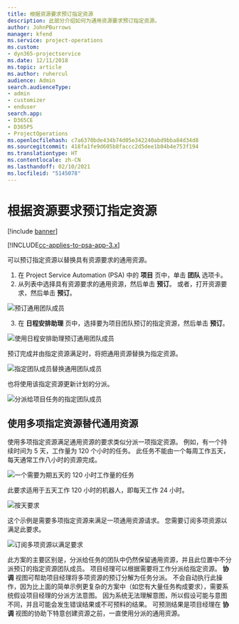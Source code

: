 ```yaml
---
title: 根据资源要求预订指定资源
description: 此部分介绍如何为通用资源要求预订指定资源。
author: JohnPBurrows
manager: kfend
ms.service: project-operations
ms.custom:
- dyn365-projectservice
ms.date: 12/11/2018
ms.topic: article
ms.author: ruhercul
audience: Admin
search.audienceType:
- admin
- customizer
- enduser
search.app:
- D365CE
- D365PS
- ProjectOperations
ms.openlocfilehash: c7a6370bde434b74d05e342240abd9bba84d34d8
ms.sourcegitcommit: 418fa1fe9d605b8faccc2d5dee1b04b4e753f194
ms.translationtype: HT
ms.contentlocale: zh-CN
ms.lasthandoff: 02/10/2021
ms.locfileid: "5145078"
---
```

# <a name="book-named-resources-from-resource-requirements"></a>根据资源要求预订指定资源

[!include [banner](../includes/psa-now-project-operations.md)]

[!INCLUDE[cc-applies-to-psa-app-3.x](../includes/cc-applies-to-psa-app-3x.md)]

可以预订指定资源以替换具有资源要求的通用资源。

1. 在 Project Service Automation (PSA) 中的 **项目** 页中，单击 **团队** 选项卡。
2. 从列表中选择具有资源要求的通用资源，然后单击 **预订**。 或者，打开资源要求，然后单击 **预订**。


![预订通用团队成员](media/RM-how-to-14.png)


3. 在 **日程安排助理** 页中，选择要为项目团队预订的指定资源，然后单击 **预订**。

![使用日程安排助理预订通用团队成员](media/RM-how-to-15.png)

预订完成并由指定资源满足时，将把通用资源替换为指定资源。

![指定团队成员替换通用团队成员](media/RM-how-to-16.png)

也将使用该指定资源更新计划的分派。

![分派给项目任务的指定团队成员](media/RM-how-to-17.png)

## <a name="fulfill-a-generic-resource-with-multiple-named-resources"></a>使用多项指定资源替代通用资源
使用多项指定资源满足通用资源的要求类似分派一项指定资源。 例如，有一个持续时间为 5 天，工作量为 120 个小时的任务。 此任务不能由一个每周工作五天，每天通常工作八小时的资源完成。 

![一个需要为期五天的 120 小时工作量的任务](media/RM-how-to-21.png)

此要求适用于五天工作 120 小时的机器人，即每天工作 24 小时。

![按天要求](media/RM-how-to-22.png)

这个示例是需要多项指定资源来满足一项通用资源请求。 您需要订阅多项资源以满足此要求。

![订阅多项资源以满足要求](media/RM-how-to-23.png)

此方案的主要区别是，分派给任务的团队中仍然保留通用资源，并且此位置中不分派预订的指定资源团队成员。 项目经理可以根据需要将工作分派给指定资源。 **协调** 视图可帮助项目经理将多项资源的预订分解为任务分派。 不会自动执行此操作，因为比上面的简单示例更复杂的方案中（如您有大量任务构成要求），需要系统假设项目经理的分派方法意图。 因为系统无法理解意图，所以假设可能与意图不同，并且可能会发生错误结果或不可预料的结果。 可预测结果是项目经理在 **协调** 视图的协助下特意创建资源之前，一直使用分派的通用资源。


